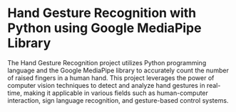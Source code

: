 # Hand Gesture Recognition with Python using Google MediaPipe Library

  The Hand Gesture Recognition project utilizes Python programming language and the Google MediaPipe library to accurately count the number of raised fingers in a human hand. This project leverages the power of computer vision techniques to detect and analyze hand gestures in real-time, making it applicable in various fields such as human-computer interaction, sign language recognition, and gesture-based control systems.
